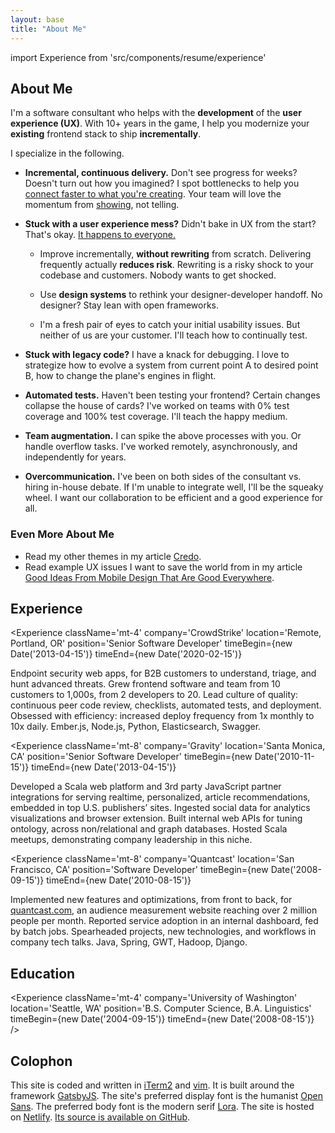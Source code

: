 ```yaml
---
layout: base
title: "About Me"
---
```


import Experience from 'src/components/resume/experience'

## About Me

I'm a software consultant who helps with the **development** of the **user
experience (UX)**. With 10+ years in the game, I help you modernize your
**existing** frontend stack to ship **incrementally**.

I specialize in the following.

* **Incremental, continuous delivery.** Don't see progress for weeks?
  Doesn't turn out how you imagined? I spot bottlenecks to help you [connect
  faster to what you're creating][Inventing On Principle]. Your team will love
  the momentum from [showing][Showing Code Every Day Or Two], not telling.

* **Stuck with a user experience mess?** Didn't bake in UX from the start?
  That's okay. [It happens to everyone.][Corporate UX Maturity: Stages 1-4]

    * Improve incrementally, **without rewriting** from scratch. Delivering
      frequently actually **reduces risk**. Rewriting is a risky shock to your
      codebase and customers. Nobody wants to get shocked.

    * Use **design systems** to rethink your designer-developer handoff. No
      designer? Stay lean with open frameworks.

    * I'm a fresh pair of eyes to catch your initial usability issues. But
      neither of us are your customer. I'll teach how to continually test.

* **Stuck with legacy code?** I have a knack for debugging. I love
  to strategize how to evolve a system from current point A to desired point B,
  how to change the plane's engines in flight.

* **Automated tests.** Haven't been testing your frontend? Certain changes
  collapse the house of cards? I've worked on teams with 0% test coverage and
  100% test coverage. I'll teach the happy medium.

* **Team augmentation.** I can spike the above processes with you. Or handle
  overflow tasks. I've worked remotely, asynchronously, and independently for
  years.

* **Overcommunication.** I've been on both sides of the consultant vs. hiring
  in-house debate. If I'm unable to integrate well, I'll be the squeaky wheel.
  I want our collaboration to be efficient and a good experience for all.

### Even More About Me

* Read my other themes in my article [Credo](/posts/credo/).
* Read example UX issues I want to save the world from in my article [Good
  Ideas From Mobile Design That Are Good Everywhere].

## Experience

<Experience
  className='mt-4'
  company='CrowdStrike'
  location='Remote, Portland, OR'
  position='Senior Software Developer'
  timeBegin={new Date('2013-04-15')}
  timeEnd={new Date('2020-02-15')}
>

Endpoint security web apps, for B2B customers to understand, triage, and hunt
advanced threats. Grew frontend software and team from 10 customers to 1,000s,
from 2 developers to 20. Lead culture of quality: continuous peer code review,
checklists, automated tests, and deployment. Obsessed with efficiency:
increased deploy frequency from 1x monthly to 10x daily. Ember.js, Node.js,
Python, Elasticsearch, Swagger.

</Experience>

<Experience
  className='mt-8'
  company='Gravity'
  location='Santa Monica, CA'
  position='Senior Software Developer'
  timeBegin={new Date('2010-11-15')}
  timeEnd={new Date('2013-04-15')}
>

Developed a Scala web platform and 3rd party JavaScript partner integrations
for serving realtime, personalized, article recommendations, embedded in top
U.S. publishers’ sites. Ingested social data for analytics visualizations and
browser extension. Built internal web APIs for tuning ontology, across
non/relational and graph databases. Hosted Scala meetups, demonstrating company
leadership in this niche.

</Experience>

<Experience
  className='mt-8'
  company='Quantcast'
  location='San Francisco, CA'
  position='Software Developer'
  timeBegin={new Date('2008-09-15')}
  timeEnd={new Date('2010-08-15')}
>

Implemented new features and optimizations, from front to back, for
[quantcast.com](https://quantcast.com), an audience measurement website
reaching over 2 million people per month. Reported service adoption in an
internal dashboard, fed by batch jobs. Spearheaded projects, new technologies,
and workflows in company tech talks. Java, Spring, GWT, Hadoop, Django.

</Experience>

## Education

<Experience
  className='mt-4'
  company='University of Washington'
  location='Seattle, WA'
  position='B.S. Computer Science, B.A. Linguistics'
  timeBegin={new Date('2004-09-15')}
  timeEnd={new Date('2008-08-15')}
/>

## Colophon

This site is coded and written in [iTerm2] and [vim]. It is built around the
framework [GatsbyJS]. The site's preferred display font is the humanist [Open
Sans]. The preferred body font is the modern serif [Lora]. The site is hosted
on [Netlify]. [Its source is available on GitHub][GitHub source].

[Corporate UX Maturity: Stages 1-4]: https://www.nngroup.com/articles/ux-maturity-stages-1-4/
[GatsbyJS]: https://www.gatsbyjs.org/
[GitHub source]: https://github.com/john-kurkowski/john-kurkowski.github.io
[Good Ideas From Mobile Design That Are Good Everywhere]: /posts/good-ideas-from-mobile-design-that-are-good-everywhere/
[Inventing On Principle]: https://vimeo.com/36579366
[Lora]: https://github.com/cyrealtype/Lora-Cyrillic
[Markdown]: https://commonmark.org/
[Netlify]: https://netlify.com
[Open Sans]: https://en.wikipedia.org/wiki/Open_Sans
[Showing Code Every Day Or Two]: https://www.geepawhill.org/2018/07/15/showing-code-every-day-or-two/
[iTerm2]: https://www.iterm2.com/
[vim]: https://thoughtbot.com/blog/the-vim-learning-curve-is-a-myth
